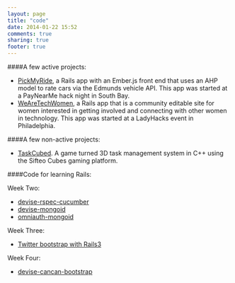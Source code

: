 ```yaml
---
layout: page
title: "code"
date: 2014-01-22 15:52
comments: true
sharing: true
footer: true
---
```


####A few active projects:

* [PickMyRide](https://github.com/lauraeci/PickMyRide), a Rails app with an Ember.js front end that uses an AHP model to rate cars via the Edmunds vehicle API. This app was started at a PayNearMe hack night in South Bay. 
* [WeAreTechWomen](http://www.wearetechwomen.com/), a Rails app that is a community editable site for women interested in getting involved and connecting with other women in technology. This app was started at a LadyHacks event in Philadelphia.

####A few non-active projects:

* [TaskCubed](https://github.com/psoshnin/sifteocubes). A game turned 3D task management system in C++ using the Sifteo Cubes gaming platform. 

####Code for learning Rails:

Week Two:

* [devise-rspec-cucumber](https://github.com/psoshnin/cs350-week-two-devise-rspec-cucumber)
* [devise-mongoid](https://github.com/psoshnin/cs350-week-two-devise-mongoid)
* [omniauth-mongoid](https://github.com/psoshnin/cs350-week-two-onmiauth-mongoid)

Week Three:

* [Twitter bootstrap with Rails3](https://github.com/psoshnin/cs350-week-three-rails-bootstrap)

Week Four:

* [devise-cancan-bootstrap](https://github.com/psoshnin/cs250-week-four-devise-cancan-bootstrap-rails3)




